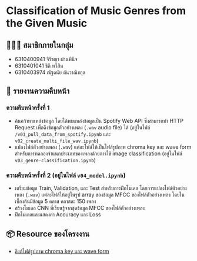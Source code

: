 # Classification of Music Genres from the Given Music

## 👨‍👧‍👧 สมาชิกภายในกลุ่ม
- 6310400941 จิรัชญา ผ่านพินิจ
- 6310401041 ธิติ ทวีสิน
- 6310403974 ณัฐดนัย ตันวาณิชกุล

## 📝 รายงานความคืบหน้า
### ความคืบหน้าครั้งที่ 1
- ค้นคว้าหาแหล่งข้อมูล โดยได้พบแหล่งข้อมูลเป็น Spotify Web API ซึ่งสามารถทำ HTTP Request เพื่อดึงข้อมูลตัวอย่างเพลง (`.wav` audio file) ได้ (อยู่ในไฟล์ `/v01_pull_data_from_spotify.ipynb` และ `v02_create_multi_file_wav.ipynb`)
- แปลงไฟล์ตัวอย่างเพลง (`.wav`) แต่ละไฟล์ให้เป็นไฟล์รูปภาพ chroma key และ wave form สำหรับการทดลองจำแนกประเภทของเพลงด้วยการใช้ image classification (อยู่ในไฟล์ `v03_genre-classification.ipynb`)

### ความคืบหน้าครั้งที่ 2 (อยู่ในไฟล์ `v04_model.ipynb`)
- เตรียมข้อมูล Train, Validation, และ Test สำหรับการฝึกโมเดล โดยการแปลงไฟล์ตัวอย่างเพลง (`.wav`) แต่ละไฟล์ให้อยู่ในรูป array ของข้อมูล MFCC ของไฟล์ตัวอย่างเพลง โดยในเบื้องต้นมีข้อมูล 5 คลาส คลาสละ 150 เพลง
- สร้างโมเดล CNN ที่เรียนรู้จากชุดข้อมูล MFCC ของไฟล์ตัวอย่างเพลง
- ฝึกโมเดลและแสดงค่า Accuracy และ Loss

## 📦 Resource ของโครงงาน
- [ลิงก์ไฟล์รูปภาพ chroma key และ wave form](https://drive.google.com/drive/folders/1jTkwsPyasSwUhkH10SsyLqFdTN3Dn2qh)
